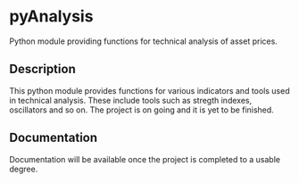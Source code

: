# pyAnalysis
Python module providing functions for technical analysis of asset prices.

## Description
This python module provides functions for various indicators and tools used in technical analysis. These include tools such as stregth indexes, oscillators and so on. The project is on going and it is yet to be finished.

## Documentation
Documentation will be available once the project is completed to a usable degree.
